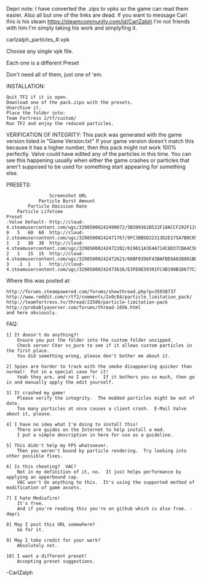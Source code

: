 Depri note:	
I have converted the .zips to vpks so the game can read them easier.
Also all but one of the links are dead. 
If you want to message Carl this is his steam https://steamcommunity.com/id/CarlZalph I'm not friends with him I'm simply taking his work and simplyfing it.


carlzalph_particles_#.vpk 

Choose any single vpk file.

Each one is a different Preset

Don't need all of them, just one of 'em.

INSTALLATION:

    Quit TF2 if it is open.
    Download one of the pack.zips with the presets.
    Unarchive it.
    Place the folder into:
    Team Fortress 2/tf/custom/
    Run TF2 and enjoy the reduced particles.

VERIFICATION OF INTEGRITY:
    This pack was generated with the game version listed in "Game Version.txt"
    If your game version doesn't match this because it has a higher number, then this pack might not work 100% perfectly.
    Valve could have edited any of the particles in this time.
    You can see this happening usually when either the game crashes or particles that aren't supposed to be used for something start appearing for something else.

PRESETS:

                    Screenshot URL
                Particle Burst Amount
            Particle Emission Rate
        Particle Lifetime
    Preset
    -Valve Default- http://cloud-4.steamusercontent.com/ugc/32985008242499072/5B399362B522F18ACCF292F11996FD141C746170/
    0   5   60  60  http://cloud-2.steamusercontent.com/ugc/32985008242471767/9FC3BB5D22313D2E175A7B0C05838284237E4006/
    1   2   30  30  http://cloud-4.steamusercontent.com/ugc/32985008242472202/619011A3E4A714C6D37CBA4C5B1A1A7F8E60ED56/
    2   1   15  15  http://cloud-4.steamusercontent.com/ugc/32985008242472623/66BF0396F43BAFBE6A02B801BDAE94153856ABF1/
    3   .1  1   1   http://cloud-4.steamusercontent.com/ugc/32985008242473626/E3FE0E59391FC4B199B1D677C2E51619D60827DF/

Where this was posted at:

    http://forums.steampowered.com/forums/showthread.php?p=35938737
    http://www.reddit.com/r/tf2/comments/2v0c84/particle_limitation_pack/
    http://teamfortress.tv/thread/22586/particle-limitation-pack
    http://probablyaserver.com/forums/thread-1656.html
    and here obviously.

FAQ:
    
    1] It doesn't do anything?!
        Ensure you put the folder into the custom folder unzipped.
        Check server CVar sv_pure to see if it allows custom particles in the first place.
        You did something wrong, please don't bother me about it.

    2] Spies are harder to track with the smoke disappearing quicker than normal!  Put in a special case for it!
        Yeah they are, and no I won't.  If it bothers you so much, then go in and manually apply the edit yourself.

    3] It crashed my game!
        Please verify the integrity.  The modded particles might be out of date.
        Too many particles at once causes a client crash.  E-Mail Valve about it, please.

    4] I have no idea what I'm doing to install this!
        There are guides on the Internet to help install a mod.
        I put a simple description in here for use as a guideline.

    5] This didn't help my FPS whatsoever.
        Then you weren't bound by particle rendering.  Try looking into other possible fixes.

    6] Is this cheating?  VAC?
        Not in my definition of it, no.  It just helps performance by applying an upperbound cap.
        VAC won't do anything to this.  It's using the supported method of modification of game assets.

    7] I hate Mediafire!
        It's free.
        And if you're reading this you're on github which is also free. -depri

    8] May I post this URL somewhere?
        Go for it.

    9] May I take credit for your work?
        Absolutely not.

    10] I want a different preset!
        Accepting preset suggestions.

-CarlZalph
